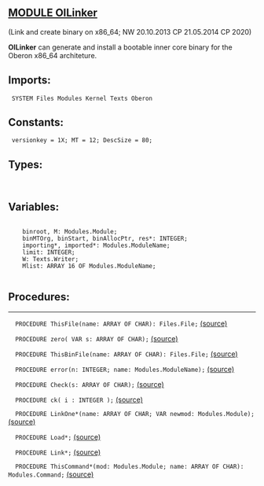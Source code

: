 
## [MODULE OILinker](https://github.com/io-core/Build/blob/main/OILinker.Mod)
    
(Link and create binary on x86_64; NW 20.10.2013 CP 21.05.2014 CP 2020)
    
**OILinker** can generate and install a bootable inner core binary for the Oberon x86_64 architeture.
  

  ## Imports:
` SYSTEM Files Modules Kernel Texts Oberon`

## Constants:
```
 versionkey = 1X; MT = 12; DescSize = 80;

```
## Types:
```


```
## Variables:
```
 
    binroot, M: Modules.Module;
    binMTOrg, binStart, binAllocPtr, res*: INTEGER;
    importing*, imported*: Modules.ModuleName;
    limit: INTEGER;
    W: Texts.Writer;
    Mlist: ARRAY 16 OF Modules.ModuleName;
 

```
## Procedures:
---

`  PROCEDURE ThisFile(name: ARRAY OF CHAR): Files.File;` [(source)](https://github.com/io-orig/System/blob/main/OILinker.Mod#L28)


`  PROCEDURE zero( VAR s: ARRAY OF CHAR);` [(source)](https://github.com/io-orig/System/blob/main/OILinker.Mod#L37)


`  PROCEDURE ThisBinFile(name: ARRAY OF CHAR): Files.File;` [(source)](https://github.com/io-orig/System/blob/main/OILinker.Mod#L44)


`  PROCEDURE error(n: INTEGER; name: Modules.ModuleName);` [(source)](https://github.com/io-orig/System/blob/main/OILinker.Mod#L54)


`  PROCEDURE Check(s: ARRAY OF CHAR);` [(source)](https://github.com/io-orig/System/blob/main/OILinker.Mod#L58)


`  PROCEDURE ck( i : INTEGER );` [(source)](https://github.com/io-orig/System/blob/main/OILinker.Mod#L69)


`  PROCEDURE LinkOne*(name: ARRAY OF CHAR; VAR newmod: Modules.Module);` [(source)](https://github.com/io-orig/System/blob/main/OILinker.Mod#L85)


`  PROCEDURE Load*;` [(source)](https://github.com/io-orig/System/blob/main/OILinker.Mod#L242)


`  PROCEDURE Link*;` [(source)](https://github.com/io-orig/System/blob/main/OILinker.Mod#L247)


`  PROCEDURE ThisCommand*(mod: Modules.Module; name: ARRAY OF CHAR): Modules.Command;` [(source)](https://github.com/io-orig/System/blob/main/OILinker.Mod#L312)

